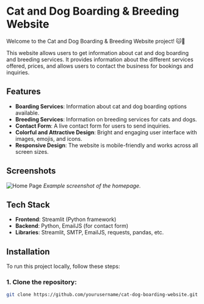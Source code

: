 # Cat and Dog Boarding & Breeding Website

Welcome to the Cat and Dog Boarding & Breeding Website project! 🐱🐶

This website allows users to get information about cat and dog boarding and breeding services. It provides information about the different services offered, prices, and allows users to contact the business for bookings and inquiries.

## Features

- **Boarding Services**: Information about cat and dog boarding options available.
- **Breeding Services**: Information on breeding services for cats and dogs.
- **Contact Form**: A live contact form for users to send inquiries.
- **Colorful and Attractive Design**: Bright and engaging user interface with images, emojis, and icons.
- **Responsive Design**: The website is mobile-friendly and works across all screen sizes.

## Screenshots

![Home Page](images/homepage.png)
*Example screenshot of the homepage.*

## Tech Stack

- **Frontend**: Streamlit (Python framework)
- **Backend**: Python, EmailJS (for contact form)
- **Libraries**: Streamlit, SMTP, EmailJS, requests, pandas, etc.

## Installation

To run this project locally, follow these steps:

### 1. Clone the repository:

```bash
git clone https://github.com/yourusername/cat-dog-boarding-website.git
